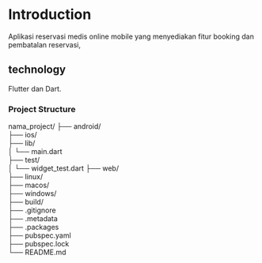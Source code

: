 # Introduction

Aplikasi reservasi medis online mobile yang menyediakan fitur booking dan pembatalan reservasi,

## technology

Flutter dan Dart.

### Project Structure 
nama_project/
├── android/             
├── ios/                 
├── lib/                 
│   └── main.dart        
├── test/                
│   └── widget_test.dart 
├── web/                 
├── linux/               
├── macos/               
├── windows/             
├── build/               
├── .gitignore           
├── .metadata            
├── .packages            
├── pubspec.yaml         
├── pubspec.lock         
└── README.md            
